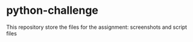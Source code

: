 # python-challenge
This repository store the files for the assignment: screenshots and script files
